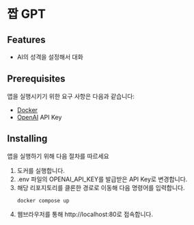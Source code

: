 # 짭 GPT


## Features

- AI의 성격을 설정해서 대화

## **Prerequisites**

앱을 실행시키기 위한 요구 사항은 다음과 같습니다:
- [Docker](https://www.docker.com/get-started/)
- [OpenAI](https://platform.openai.com/api-keys) API Key

## Installing

앱을 실행하기 위해 다음 절차를 따르세요

1. 도커를 실행합니다. 
2. .env 파일의 OPENAI_API_KEY를 발급받은 API Key로 변경합니다.
3. 해당 리포지토리를 클론한 경로로 이동해 다음 명령어를 입력합니다.
   ```
   docker compose up
   ```
4. 웹브라우저를 통해 http://localhost:80로 접속합니다.
